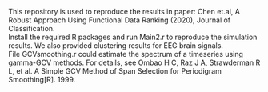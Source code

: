 This repository is used to reproduce the results in paper: Chen et.al, A Robust Approach Using Functional Data Ranking (2020), Journal of Classification.   
Install the required R packages and run Main2.r to reproduce the simulation results. We also provided clustering results for EEG brain signals.  
File GCVsmoothing.r could estimate the spectrum of a timeseries using gamma-GCV methods. For details, see Ombao H C, Raz J A, Strawderman R L, et al. A Simple GCV Method of Span Selection for Periodigram Smoothing[R]. 1999. 
